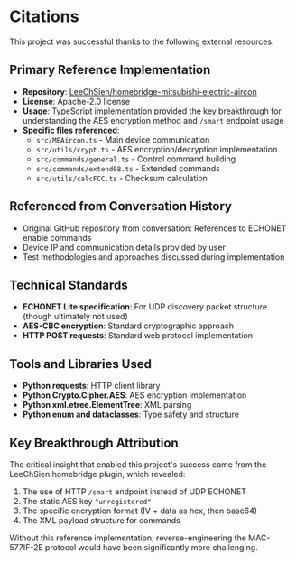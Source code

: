 # Citations

This project was successful thanks to the following external resources:

## Primary Reference Implementation
- **Repository**: [LeeChSien/homebridge-mitsubishi-electric-aircon](https://github.com/LeeChSien/homebridge-mitsubishi-electric-aircon)
- **License**: Apache-2.0 license
- **Usage**: TypeScript implementation provided the key breakthrough for understanding the AES encryption method and `/smart` endpoint usage
- **Specific files referenced**:
  - `src/MEAircon.ts` - Main device communication
  - `src/utils/crypt.ts` - AES encryption/decryption implementation
  - `src/commands/general.ts` - Control command building
  - `src/commands/extend08.ts` - Extended commands
  - `src/utils/calcFCC.ts` - Checksum calculation

## Referenced from Conversation History
- Original GitHub repository from conversation: References to ECHONET enable commands
- Device IP and communication details provided by user
- Test methodologies and approaches discussed during implementation

## Technical Standards
- **ECHONET Lite specification**: For UDP discovery packet structure (though ultimately not used)
- **AES-CBC encryption**: Standard cryptographic approach
- **HTTP POST requests**: Standard web protocol implementation

## Tools and Libraries Used
- **Python requests**: HTTP client library
- **Python Crypto.Cipher.AES**: AES encryption implementation  
- **Python xml.etree.ElementTree**: XML parsing
- **Python enum and dataclasses**: Type safety and structure

## Key Breakthrough Attribution
The critical insight that enabled this project's success came from the LeeChSien homebridge plugin, which revealed:
1. The use of HTTP `/smart` endpoint instead of UDP ECHONET
2. The static AES key `"unregistered"` 
3. The specific encryption format (IV + data as hex, then base64)
4. The XML payload structure for commands

Without this reference implementation, reverse-engineering the MAC-577IF-2E protocol would have been significantly more challenging.
